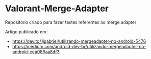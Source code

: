 # Valorant-Merge-Adapter
Repositório criado para fazer testes referentes ao merge adapter

Artigo publicado em :
- https://dev.to/1jgabriel/utilizando-mergeadapter-no-android-5476
- https://medium.com/android-dev-br/utilizando-mergeadapter-no-android-cea089aa8df3
